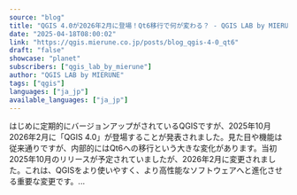 ```yaml
---
source: "blog"
title: "QGIS 4.0が2026年2月に登場！Qt6移行で何が変わる？ - QGIS LAB by MIERUNE"
date: "2025-04-18T08:00:02"
link: "https://qgis.mierune.co.jp/posts/blog_qgis-4-0_qt6"
draft: "false"
showcase: "planet"
subscribers: ["qgis_lab_by_mierune"]
author: "QGIS LAB by MIERUNE"
tags: ["qgis"]
languages: ["ja_jp"]
available_languages: ["ja_jp"]
---
```


はじめに定期的にバージョンアップがされているQGISですが、2025年10月2026年2月に「QGIS 4.0」が登場することが発表されました。見た目や機能は従来通りですが、内部的にはQt6への移行という大きな変化があります。当初2025年10月のリリースが予定されていましたが、2026年2月に変更されました。これは、QGISをより使いやすく、より高性能なソフトウェアへと進化させる重要な変更です。...
